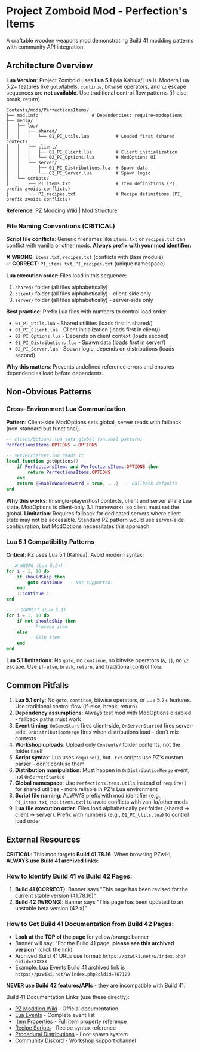 # Project Zomboid Mod - Perfection's Items

A craftable wooden weapons mod demonstrating Build 41 modding patterns with community API integration.

## Architecture Overview

**Lua Version**: Project Zomboid uses **Lua 5.1** (via Kahlua/LuaJ). Modern Lua 5.2+ features like `goto`/labels, `continue`, bitwise operators, and `\z` escape sequences are **not available**. Use traditional control flow patterns (if-else, break, return).

```
Contents/mods/PerfectionsItems/
├── mod.info                    # Dependencies: require=modoptions
├── media/
│   ├── lua/
│   │   ├── shared/
│   │   │   └── 01_PI_Utils.lua          # Loaded first (shared context)
│   │   ├── client/
│   │   │   ├── 01_PI_Client.lua         # Client initialization
│   │   │   └── 02_PI_Options.lua        # ModOptions UI
│   │   └── server/
│   │       ├── 01_PI_Distributions.lua  # Spawn data
│   │       └── 02_PI_Server.lua         # Spawn logic
│   └── scripts/
│       ├── PI_items.txt                 # Item definitions (PI_ prefix avoids conflicts)
│       └── PI_recipes.txt               # Recipe definitions (PI_ prefix avoids conflicts)
```

**Reference**: [PZ Modding Wiki](https://pzwiki.net/wiki/Modding) | [Mod Structure](https://pzwiki.net/wiki/Mod_structure)

### File Naming Conventions (CRITICAL)

**Script file conflicts**: Generic filenames like `items.txt` or `recipes.txt` can conflict with vanilla or other mods. **Always prefix with your mod identifier:**

❌ **WRONG**: `items.txt`, `recipes.txt` (conflicts with Base module)  
✅ **CORRECT**: `PI_items.txt`, `PI_recipes.txt` (unique namespace)

**Lua execution order**: Files load in this sequence:
1. `shared/` folder (all files alphabetically)
2. `client/` folder (all files alphabetically) - client-side only
3. `server/` folder (all files alphabetically) - server-side only

**Best practice**: Prefix Lua files with numbers to control load order:
- `01_PI_Utils.lua` - Shared utilities (loads first in shared/)
- `01_PI_Client.lua` - Client initialization (loads first in client/)
- `02_PI_Options.lua` - Depends on client context (loads second)
- `01_PI_Distributions.lua` - Spawn data (loads first in server/)
- `02_PI_Server.lua` - Spawn logic, depends on distributions (loads second)

**Why this matters**: Prevents undefined reference errors and ensures dependencies load before dependents.

## Non-Obvious Patterns

### Cross-Environment Lua Communication
**Pattern**: Client-side ModOptions sets global, server reads with fallback (non-standard but functional).
```lua
-- client/Options.lua sets global (unusual pattern)
PerfectionsItems.OPTIONS = OPTIONS  

-- server/Server.lua reads it
local function getOptions()
    if PerfectionsItems and PerfectionsItems.OPTIONS then
        return PerfectionsItems.OPTIONS
    end
    return {EnableWoodenSword = true, ...}  -- Fallback defaults
end
```
**Why this works**: In single-player/host contexts, client and server share Lua state. ModOptions is client-only (UI framework), so client must set the global. **Limitation**: Requires fallback for dedicated servers where client state may not be accessible. Standard PZ pattern would use server-side configuration, but ModOptions necessitates this approach.

### Lua 5.1 Compatibility Patterns
**Critical**: PZ uses Lua 5.1 (Kahlua). Avoid modern syntax:
```lua
-- ❌ WRONG (Lua 5.2+)
for i = 1, 10 do
    if shouldSkip then
        goto continue  -- Not supported!
    end
    ::continue::
end

-- ✅ CORRECT (Lua 5.1)
for i = 1, 10 do
    if not shouldSkip then
        -- Process item
    else
        -- Skip item
    end
end
```

**Lua 5.1 limitations**: No `goto`, no `continue`, no bitwise operators (`&`, `|`), no `\z` escape. Use `if-else`, `break`, `return`, and traditional control flow.

## Common Pitfalls

1. **Lua 5.1 only**: No `goto`, `continue`, bitwise operators, or Lua 5.2+ features. Use traditional control flow (if-else, break, return)
2. **Dependency assumptions**: Always test mod with ModOptions disabled - fallback paths must work
3. **Event timing**: `OnGameStart` fires client-side, `OnServerStarted` fires server-side, `OnDistributionMerge` fires when distributions load - don't mix contexts
4. **Workshop uploads**: Upload only `Contents/` folder contents, not the folder itself
5. **Script syntax**: Lua uses `require()`, but `.txt` scripts use PZ's custom parser - don't confuse them
6. **Distribution manipulation**: Must happen in `OnDistributionMerge` event, not `OnServerStarted`
7. **Global namespace**: Use `PerfectionsItems.Utils` instead of `require()` for shared utilities - more reliable in PZ's Lua environment
8. **Script file naming**: ALWAYS prefix with mod identifier (e.g., `PI_items.txt`, not `items.txt`) to avoid conflicts with vanilla/other mods
9. **Lua file execution order**: Files load alphabetically per folder (shared → client → server). Prefix with numbers (e.g., `01_PI_Utils.lua`) to control load order

## External Resources

**CRITICAL**: This mod targets **Build 41.78.16**. When browsing PZwiki, **ALWAYS use Build 41 archived links**:

### How to Identify Build 41 vs Build 42 Pages:
1. **Build 41 (CORRECT)**: Banner says "This page has been revised for the current stable version (41.78.16)"
2. **Build 42 (WRONG)**: Banner says "This page has been updated to an unstable beta version (42.x)"

### How to Get Build 41 Documentation from Build 42 Pages:
- **Look at the TOP of the page** for yellow/orange banner
- Banner will say: "For the Build 41 page, **please see this archived version**" (click the link)
- Archived Build 41 URLs use format: `https://pzwiki.net/w/index.php?oldid=XXXXXX`
- Example: Lua Events Build 41 archived link is `https://pzwiki.net/w/index.php?oldid=767129`

**NEVER use Build 42 features/APIs** - they are incompatible with Build 41.

Build 41 Documentation Links (use these directly):
- [PZ Modding Wiki](https://pzwiki.net/wiki/Modding) - Official documentation
- [Lua Events](https://pzwiki.net/wiki/Lua_event) - Complete event list
- [Item Properties](https://pzwiki.net/wiki/Item_(scripts)) - Full item property reference
- [Recipe Scripts](https://pzwiki.net/wiki/Recipe_(scripts)) - Recipe syntax reference
- [Procedural Distributions](https://pzwiki.net/wiki/Procedural_distributions) - Loot spawn system
- [Community Discord](https://discord.gg/theindiestone) - Workshop support channel